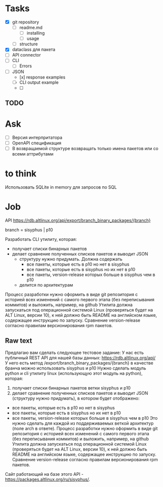 # Tasks
- [x] git repository
  - [ ] readme.md
    - [ ] installing
    - [ ] usage
  - [ ] structure
- [x] dataclass для пакета
- [ ] API connector
- [ ] CLI
  - [ ] Errors
- [ ] JSON
  - [х] response examples
  - [ ] CLI output example
  - [ ] 

## TODO

# Ask
- [ ] Версия интерпритатора
- [ ] OpenAPI спецификация
- [ ] В возвращаемой структуре возвращать только имена пакетов или со всеми аттрибутами

# to think
Использовать SQLite in memory для запросов по SQL

# Job
API
https://rdb.altlinux.org/api/export/branch_binary_packages/{branch}

branch = sisyphus | p10

Разработать CLI утилиту, которая:
* получает списки бинарных пакетов
* делает сравнение полученных списков пакетов и выводит JSON
  * структуру нужно придумать. Должна содержать
    * все пакеты, которые есть в p10 но нет в sisyphus
    * все пакеты, которые есть в sisyphus но их нет в p10
    * все пакеты, version-release которых больше в sisyphus чем в p10
  * делится по архитектурам

Процесс разработки нужно оформить в виде git репозитория с историей всех
изменений с самого первого этапа (без переписывания коммитов) и
выложить, например, на github
Утилита должна запускаться под операционной системой Linux (проверяться
будет на ALT Linux, версии 10), к ней должно быть README на английском
языке, содержащее инструкцию по запуску.
Сравнение version-release согласно правилам версионирования rpm пакетов.

## Raw text
Предлагаю вам сделать следующее тестовое задание:
У нас есть публичный REST API для нашей базы данных:
https://rdb.altlinux.org/api/
У него есть метод
/export/branch_binary_packages/{branch}
в качестве бранча можно использовать sisyphus и p10
Нужно сделать модуль python и cli утилиту linux (использующую этот
модуль на python), которая:
1) получает списки бинарных пакетов ветки sisyphus и p10
2) делает сравнение полученных списков пакетов и выводит JSON (структуру
нужно придумать), в котором будет отображено:
- все пакеты, которые есть в p10 но нет в sisyphus
- все пакеты, которые есть в sisyphus но их нет в p10
- все пакеты, version-release которых больше в sisyphus чем в p10
Это нужно сделать для каждой из поддерживаемых веткой архитектур (поле
arch в ответе).
Процесс разработки нужно оформить в виде git репозитория с историей всех
изменений с самого первого этапа (без переписывания коммитов) и
выложить, например, на github
Утилита должна запускаться под операционной системой Linux (проверяться
будет на ALT Linux, версии 10), к ней должно быть README на английском
языке, содержащее инструкцию по запуску.
Сравнение version-release согласно правилам версионирования rpm пакетов.

Cайт работающий на базе этого API -
https://packages.altlinux.org/ru/sisyphus/.

